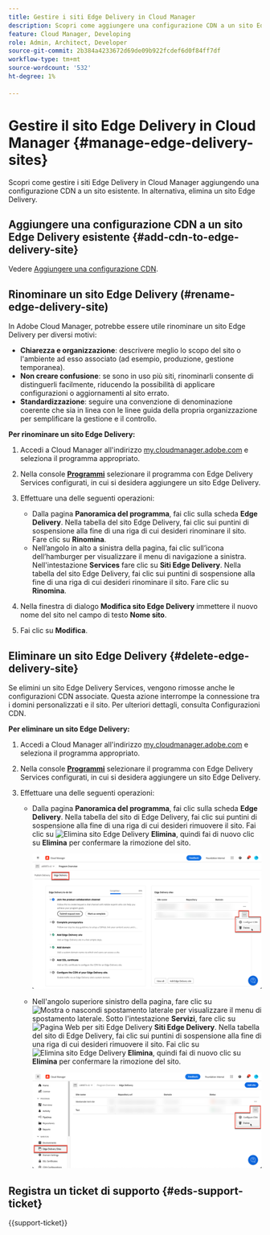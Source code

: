 ```yaml
---
title: Gestire i siti Edge Delivery in Cloud Manager
description: Scopri come aggiungere una configurazione CDN a un sito Edge Delivery o eliminare un sito Edge Delivery.
feature: Cloud Manager, Developing
role: Admin, Architect, Developer
source-git-commit: 2b384a4233672d69de09b922fcdef6d0f84ff7df
workflow-type: tm+mt
source-wordcount: '532'
ht-degree: 1%

---
```


# Gestire il sito Edge Delivery in Cloud Manager {#manage-edge-delivery-sites}

Scopri come gestire i siti Edge Delivery in Cloud Manager aggiungendo una configurazione CDN a un sito esistente. In alternativa, elimina un sito Edge Delivery.

## Aggiungere una configurazione CDN a un sito Edge Delivery esistente {#add-cdn-to-edge-delivery-site}

Vedere [Aggiungere una configurazione CDN](/help/implementing/cloud-manager/cdn-configurations/add-cdn-config.md).

## Rinominare un sito Edge Delivery (#rename-edge-delivery-site)

In Adobe Cloud Manager, potrebbe essere utile rinominare un sito Edge Delivery per diversi motivi:

* **Chiarezza e organizzazione**: descrivere meglio lo scopo del sito o l&#39;ambiente ad esso associato (ad esempio, produzione, gestione temporanea).
* **Non creare confusione**: se sono in uso più siti, rinominarli consente di distinguerli facilmente, riducendo la possibilità di applicare configurazioni o aggiornamenti al sito errato.
* **Standardizzazione**: seguire una convenzione di denominazione coerente che sia in linea con le linee guida della propria organizzazione per semplificare la gestione e il controllo.

**Per rinominare un sito Edge Delivery:**

1. Accedi a Cloud Manager all&#39;indirizzo [my.cloudmanager.adobe.com](https://my.cloudmanager.adobe.com/) e seleziona il programma appropriato.
1. Nella console **[Programmi](/help/implementing/cloud-manager/navigation.md#my-programs)** selezionare il programma con Edge Delivery Services configurati, in cui si desidera aggiungere un sito Edge Delivery.
1. Effettuare una delle seguenti operazioni:

   * Dalla pagina **Panoramica del programma**, fai clic sulla scheda **Edge Delivery**. Nella tabella del sito Edge Delivery, fai clic sui puntini di sospensione alla fine di una riga di cui desideri rinominare il sito.
Fare clic su **Rinomina**.
   * Nell’angolo in alto a sinistra della pagina, fai clic sull’icona dell’hamburger per visualizzare il menu di navigazione a sinistra. Nell&#39;intestazione **Services** fare clic su **Siti Edge Delivery**.
Nella tabella del sito Edge Delivery, fai clic sui puntini di sospensione alla fine di una riga di cui desideri rinominare il sito. Fare clic su **Rinomina**.

1. Nella finestra di dialogo **Modifica sito Edge Delivery** immettere il nuovo nome del sito nel campo di testo **Nome sito**.

1. Fai clic su **Modifica**.

## Eliminare un sito Edge Delivery {#delete-edge-delivery-site}

Se elimini un sito Edge Delivery Services, vengono rimosse anche le configurazioni CDN associate. Questa azione interrompe la connessione tra i domini personalizzati e il sito. Per ulteriori dettagli, consulta Configurazioni CDN. <!-- https://wiki.corp.adobe.com/display/DMSArchitecture/%5BKT%5D+Cloud+Manager+2024.9.0+Release -->

**Per eliminare un sito Edge Delivery:**

1. Accedi a Cloud Manager all&#39;indirizzo [my.cloudmanager.adobe.com](https://my.cloudmanager.adobe.com/) e seleziona il programma appropriato.
1. Nella console **[Programmi](/help/implementing/cloud-manager/navigation.md#my-programs)** selezionare il programma con Edge Delivery Services configurati, in cui si desidera aggiungere un sito Edge Delivery.
1. Effettuare una delle seguenti operazioni:

   * Dalla pagina **Panoramica del programma**, fai clic sulla scheda **Edge Delivery**. Nella tabella del sito di Edge Delivery, fai clic sui puntini di sospensione alla fine di una riga di cui desideri rimuovere il sito.
Fai clic su ![Elimina sito Edge Delivery](https://spectrum.corp.adobe.com/static/icons/workflow_18/Smock_Delete_18_N.svg) **Elimina**, quindi fai di nuovo clic su **Elimina** per confermare la rimozione del sito.

     ![Aggiungi sito Edge Delivery dalla scheda Edge Delivery](/help/implementing/cloud-manager/assets/cm-eds-delete1.png)

   * Nell&#39;angolo superiore sinistro della pagina, fare clic su ![Mostra o nascondi spostamento laterale](https://spectrum.corp.adobe.com/static/icons/workflow_18/Smock_ShowMenu_18_N.svg) per visualizzare il menu di spostamento laterale. Sotto l&#39;intestazione **Servizi**, fare clic su ![Pagina Web per siti Edge Delivery](https://spectrum.corp.adobe.com/static/icons/workflow_18/Smock_WebPages_18_N.svg) **Siti Edge Delivery**.
Nella tabella del sito di Edge Delivery, fai clic sui puntini di sospensione alla fine di una riga di cui desideri rimuovere il sito. Fai clic su ![Elimina sito Edge Delivery](https://spectrum.corp.adobe.com/static/icons/workflow_18/Smock_Delete_18_N.svg) **Elimina**, quindi fai di nuovo clic su **Elimina** per confermare la rimozione del sito.

     ![Aggiungi sito Edge Delivery dal pulsante Siti Edge Delivery](/help/implementing/cloud-manager/assets/cm-eds-delete2.png)

## Registra un ticket di supporto {#eds-support-ticket}

{{support-ticket}}


